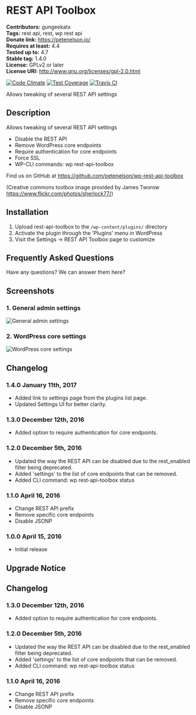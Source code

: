 # REST API Toolbox #
**Contributors:** gungeekatx  
**Tags:** rest api, rest, wp rest api  
**Donate link:** https://petenelson.io/  
**Requires at least:** 4.4  
**Tested up to:** 4.7  
**Stable tag:** 1.4.0  
**License:** GPLv2 or later  
**License URI:** http://www.gnu.org/licenses/gpl-2.0.html  

[![Code Climate](https://codeclimate.com/github/petenelson/wp-rest-api-toolbox/badges/gpa.svg)](https://codeclimate.com/github/petenelson/wp-rest-api-toolbox)
[![Test Coverage](https://codeclimate.com/github/petenelson/wp-rest-api-toolbox/badges/coverage.svg)](https://codeclimate.com/github/petenelson/wp-rest-api-toolbox/coverage)
[![Travis CI](https://travis-ci.org/petenelson/wp-rest-api-toolbox.svg)](https://travis-ci.org/petenelson/wp-rest-api-toolbox/)

Allows tweaking of several REST API settings

## Description ##

Allows tweaking of several REST API settings

* Disable the REST API
* Remove WordPress core endpoints
* Require authentication for core endpoints
* Force SSL
* WP-CLI commands: wp rest-api-toolbox

Find us on GitHub at https://github.com/petenelson/wp-rest-api-toolbox

(Creative commons toolbox image provided by James Tworow https://www.flickr.com/photos/sherlock77/)

## Installation ##

1. Upload rest-api-toolbox to the `/wp-content/plugins/` directory
2. Activate the plugin through the 'Plugins' menu in WordPress
3. Visit the Settings -> REST API Toolbox page to customize

## Frequently Asked Questions ##

Have any questions?  We can answer them here?

## Screenshots ##

### 1. General admin settings ###
![General admin settings](https://raw.githubusercontent.com/petenelson/wp-rest-api-toolbox/master/assets/screenshot-1.png)

### 2. WordPress core settings ###
![WordPress core settings](https://raw.githubusercontent.com/petenelson/wp-rest-api-toolbox/master/assets/screenshot-2.png)


## Changelog ##

### 1.4.0 January 11th, 2017 ###
* Added link to settings page from the plugins list page.
* Updated Settings UI for better clarity.

### 1.3.0 December 12th, 2016 ###
* Added option to require authentication for core endpoints.

### 1.2.0 December 5th, 2016 ###
* Updated the way the REST API can be disabled due to the rest_enabled filter being deprecated.
* Added 'settings' to the list of core endpoints that can be removed.
* Added CLI command: wp rest-api-toolbox status

### 1.1.0 April 16, 2016 ###
* Change REST API prefix
* Remove specific core endpoints
* Disable JSONP

### 1.0.0 April 15, 2016 ###
* Initial release

## Upgrade Notice ##

## Changelog ##

### 1.3.0 December 12th, 2016 ###
* Added option to require authentication for core endpoints.

### 1.2.0 December 5th, 2016 ###
* Updated the way the REST API can be disabled due to the rest_enabled filter being deprecated.
* Added 'settings' to the list of core endpoints that can be removed.
* Added CLI command: wp rest-api-toolbox status

### 1.1.0 April 16, 2016 ###
* Change REST API prefix
* Remove specific core endpoints
* Disable JSONP
